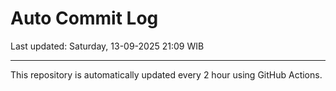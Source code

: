 # Auto Commit Log

Last updated: Saturday, 13-09-2025 21:09 WIB

---

This repository is automatically updated every 2 hour using GitHub Actions.
